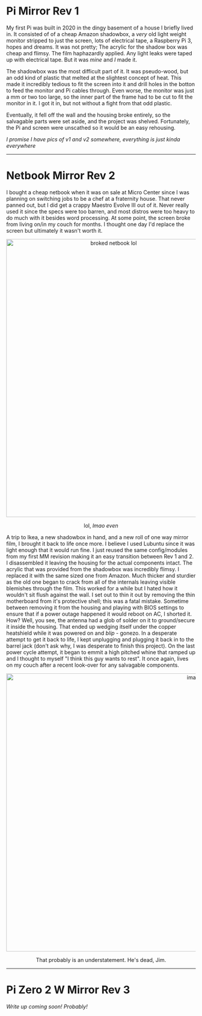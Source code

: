 <h1>Pi Mirror Rev 1</h1>

My first Pi was built in 2020 in the dingy basement of a house I briefly lived in. It consisted of of a cheap Amazon shadowbox, a *very* old light weight monitor stripped to just the screen, lots of electrical tape, a Raspberry Pi 3, hopes and dreams. It was not pretty; The acrylic for the shadow box was cheap and flimsy. The film haphazardly applied. Any light leaks were taped up with electrical tape. But it was *mine* and *I* made it.

The shadowbox was the most difficult part of it. It was pseudo-wood, but an odd kind of plastic that melted at the slightest concept of heat. This made it incredibly tedious to fit the screen into it and drill holes in the botton to feed the monitor and Pi cables through. Even worse, the monitor was just a mm or two too large, so the inner part of the frame had to be cut to fit the monitor in it. I got it in, but not without a fight from that odd plastic.

Eventually, it fell off the wall and the housing broke entirely, so the salvagable parts were set aside, and the project was shelved. Fortunately, the Pi and screen were unscathed so it would be an easy rehousing.

*I promise I have pics of v1 and v2 somewhere, everything is just kinda everywhere*

---

<h1>Netbook Mirror Rev 2</h1>

I bought a cheap netbook when it was on sale at Micro Center since I was planning on switching jobs to be a chef at a fraternity house. That never panned out, but I did get a crappy Maestro Evolve III out of it. Never really used it since the specs were too barren, and most distros were too heavy to do much with it besides word processing. At some point, the screen broke from living on/in my couch for months. I thought one day I'd replace the screen but ultimately it wasn't worth it. 

<div align="center">
  <img width="555" height="740" alt="broked netbook lol" src="https://github.com/user-attachments/assets/d9078de4-a7ba-4395-8e54-7ec0c89c2ac2" />
  <p align="center">lol, <em>lmao even</em></p>
</div>

A trip to Ikea, a new shadowbox in hand, and a new roll of one way mirror film, I brought it back to life once more. I believe I used Lubuntu since it was light enough that it would run fine. I just reused the same config/modules from my first MM revision making it an easy transition between Rev 1 and 2. I disassembled it leaving the housing for the actual components intact. The acrylic that was provided from the shadowbox was incredibly flimsy. I replaced it with the same sized one from Amazon. Much thicker and sturdier as the old one began to crack from all of the internals leaving visible blemishes through the film. This worked for a while but I hated how it wouldn't sit flush against the wall. I set out to thin it out by removing the thin motherboard from it's protective shell; this was a fatal mistake. Sometime between removing it from the housing and playing with BIOS settings to ensure that if a power outage happened it would reboot on AC, I shorted it. How? Well, you see, the antenna had a glob of solder on it to ground/secure it inside the housing. That ended up wedging itself under the copper heatshield while it was powered on and *blip* - gonezo. In a desperate attempt to get it back to life, I kept unplugging and plugging it back in to the barrel jack (don't ask why, I was desperate to finish this project). On the last power cycle attempt, it began to emmit a high pitched whine that ramped up and I thought to myself "I think this guy wants to rest". It once again, lives on my couch after a recent look-over for any salvagable components.

<div align="center">
  <img width="986" height="740" alt="image" src="https://github.com/user-attachments/assets/a9816b17-5420-4c1f-94bf-88e3c17b9519" />
  <p align="center">That probably is an understatement. He's dead, Jim.</p>
</div>

---

<h1>Pi Zero 2 W Mirror Rev 3</h1>

*Write up coming soon! Probably!*
